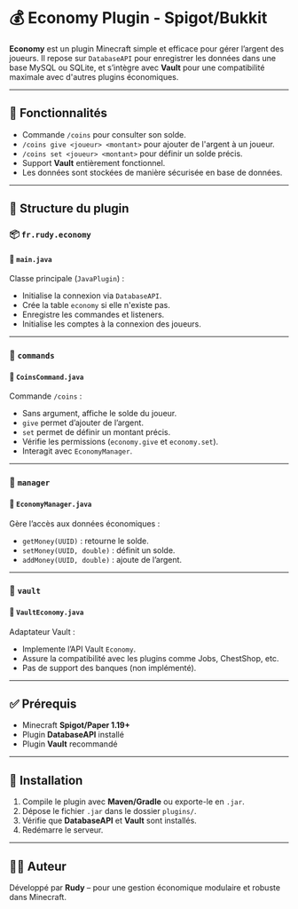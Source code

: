 # 💰 Economy Plugin - Spigot/Bukkit

**Economy** est un plugin Minecraft simple et efficace pour gérer l’argent des joueurs. Il repose sur `DatabaseAPI` pour enregistrer les données dans une base MySQL ou SQLite, et s’intègre avec **Vault** pour une compatibilité maximale avec d'autres plugins économiques.

---

## 🔧 Fonctionnalités

- Commande `/coins` pour consulter son solde.
- `/coins give <joueur> <montant>` pour ajouter de l'argent à un joueur.
- `/coins set <joueur> <montant>` pour définir un solde précis.
- Support **Vault** entièrement fonctionnel.
- Les données sont stockées de manière sécurisée en base de données.

---

## 📁 Structure du plugin

### 📦 `fr.rudy.economy`

#### 🔹 `main.java`
Classe principale (`JavaPlugin`) :
- Initialise la connexion via `DatabaseAPI`.
- Crée la table `economy` si elle n'existe pas.
- Enregistre les commandes et listeners.
- Initialise les comptes à la connexion des joueurs.

---

### 📂 `commands`

#### 🔹 `CoinsCommand.java`
Commande `/coins` :
- Sans argument, affiche le solde du joueur.
- `give` permet d’ajouter de l’argent.
- `set` permet de définir un montant précis.
- Vérifie les permissions (`economy.give` et `economy.set`).
- Interagit avec `EconomyManager`.

---

### 📂 `manager`

#### 🔹 `EconomyManager.java`
Gère l’accès aux données économiques :
- `getMoney(UUID)` : retourne le solde.
- `setMoney(UUID, double)` : définit un solde.
- `addMoney(UUID, double)` : ajoute de l’argent.

---

### 📂 `vault`

#### 🔹 `VaultEconomy.java`
Adaptateur Vault :
- Implemente l’API Vault `Economy`.
- Assure la compatibilité avec les plugins comme Jobs, ChestShop, etc.
- Pas de support des banques (non implémenté).

---

## ✅ Prérequis

- Minecraft **Spigot/Paper 1.19+**
- Plugin **DatabaseAPI** installé
- Plugin **Vault** recommandé

---

## 🚀 Installation

1. Compile le plugin avec **Maven/Gradle** ou exporte-le en `.jar`.
2. Dépose le fichier `.jar` dans le dossier `plugins/`.
3. Vérifie que **DatabaseAPI** et **Vault** sont installés.
4. Redémarre le serveur.

---

## 👨‍💻 Auteur

Développé par **Rudy** – pour une gestion économique modulaire et robuste dans Minecraft.
